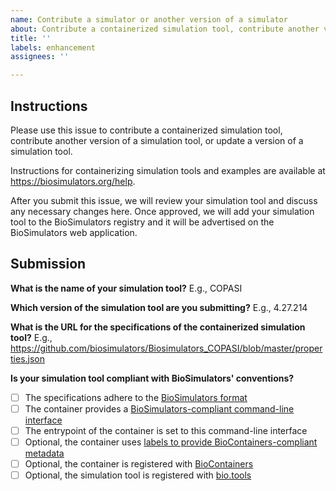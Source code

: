 ```yaml
---
name: Contribute a simulator or another version of a simulator
about: Contribute a containerized simulation tool, contribute another version of a simulation tool, or update a version of a simulation tool.
title: ''
labels: enhancement
assignees: ''

---
```


## Instructions

Please use this issue to contribute a containerized simulation tool, contribute another version of a simulation tool, or update a version of a simulation tool. 

Instructions for containerizing simulation tools and examples are available at https://biosimulators.org/help.

After you submit this issue, we will review your simulation tool and discuss any necessary changes here. Once approved, we will add your simulation tool to the BioSimulators registry and it will be advertised on the BioSimulators web application.

## Submission

**What is the name of your simulation tool?**
E.g., COPASI

**Which version of the simulation tool are you submitting?**
E.g., 4.27.214

**What is the URL for the specifications of the containerized simulation tool?**
E.g., https://github.com/biosimulators/Biosimulators_COPASI/blob/master/properties.json

**Is your simulation tool compliant with BioSimulators' conventions?**
- [ ] The specifications adhere to the [BioSimulators format](https://api.biosimulators.org)
- [ ] The container provides a [BioSimulators-compliant command-line interface](https://biosimulators.org/help)
- [ ] The entrypoint of the container is set to this command-line interface
- [ ] Optional, the container uses [labels to provide BioContainers-compliant metadata](https://biosimulators.org/help)
- [ ] Optional, the container is registered with [BioContainers](https://biocontainers.pro/)
- [ ] Optional, the simulation tool is registered with [bio.tools](https://bio.tools/)
